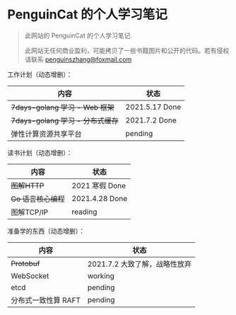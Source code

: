 # PenguinCat 的个人学习笔记

> 此网站的 PenguinCat 的个人学习笔记.
> 
> 此网站无任何商业盈利，可能拷贝了一些书籍图片和公开的代码。若有侵权请联系 penguinszhang@foxmail.com

工作计划（动态增删）：

| 内容                         | 状态  |
| ------------------------------ | ------- |
| ~~7days-golang 学习 - Web 框架~~ | 2021.5.17 Done |
| ~~7days-golang 学习 - 分布式缓存~~ | 2021.7.2 Done |
| 弹性计算资源共享平台 | pending |

读书计划（动态增删）：

| 内容          | 状态         |
| --------------- | -------------- |
| ~~图解HTTP~~      | 2021 寒假 Done |
| ~~Go 语言核心编程~~ | 2021.4.28 Done |
| 图解TCP/IP    | reading        |

准备学的东西（动态增删）：

| 内容                         | 状态  |
| ------------------------------ | ------- |
| ~~Protobuf~~ | 2021.7.2 大致了解，战略性放弃 |
| WebSocket | working |
| etcd                           | pending |
| 分布式一致性算 RAFT     | pending |
